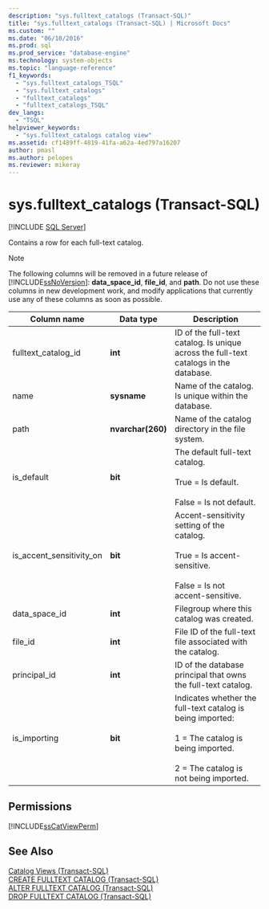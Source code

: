 ```yaml
---
description: "sys.fulltext_catalogs (Transact-SQL)"
title: "sys.fulltext_catalogs (Transact-SQL) | Microsoft Docs"
ms.custom: ""
ms.date: "06/10/2016"
ms.prod: sql
ms.prod_service: "database-engine"
ms.technology: system-objects
ms.topic: "language-reference"
f1_keywords: 
  - "sys.fulltext_catalogs_TSQL"
  - "sys.fulltext_catalogs"
  - "fulltext_catalogs"
  - "fulltext_catalogs_TSQL"
dev_langs: 
  - "TSQL"
helpviewer_keywords: 
  - "sys.fulltext_catalogs catalog view"
ms.assetid: cf1489ff-4819-41fa-a62a-4ed797a16207
author: pmasl
ms.author: pelopes
ms.reviewer: mikeray
---
```

# sys.fulltext_catalogs (Transact-SQL)
[!INCLUDE [SQL Server](../../includes/applies-to-version/sqlserver.md)]

  Contains a row for each full-text catalog.  
  
> [!NOTE]  
>  The following columns will be removed in a future release of [!INCLUDE[ssNoVersion](../../includes/ssnoversion-md.md)]: **data_space_id**, **file_id**, and **path**. Do not use these columns in new development work, and modify applications that currently use any of these columns as soon as possible.  
 
|Column name|Data type|Description|  
|-----------------|---------------|-----------------|  
|fulltext_catalog_id|**int**|ID of the full-text catalog. Is unique across the full-text catalogs in the database.|  
|name|**sysname**|Name of the catalog. Is unique within the database.|  
|path|**nvarchar(260)**|Name of the catalog directory in the file system.|  
|is_default|**bit**|The default full-text catalog.<br /><br /> True = Is default.<br /><br /> False = Is not default.|  
|is_accent_sensitivity_on|**bit**|Accent-sensitivity setting of the catalog.<br /><br /> True = Is accent-sensitive.<br /><br /> False = Is not accent-sensitive.|  
|data_space_id|**int**|Filegroup where this catalog was created.|  
|file_id|**int**|File ID of the full-text file associated with the catalog.|  
|principal_id|**int**|ID of the database principal that owns the full-text catalog.|  
|is_importing|**bit**|Indicates whether the full-text catalog is being imported:<br /><br /> 1 = The catalog is being imported.<br /><br /> 2 = The catalog is not being imported.|  
  
## Permissions  
 [!INCLUDE[ssCatViewPerm](../../includes/sscatviewperm-md.md)]  
  
## See Also  
 [Catalog Views &#40;Transact-SQL&#41;](../../relational-databases/system-catalog-views/catalog-views-transact-sql.md)   
 [CREATE FULLTEXT CATALOG &#40;Transact-SQL&#41;](../../t-sql/statements/create-fulltext-catalog-transact-sql.md)   
 [ALTER FULLTEXT CATALOG &#40;Transact-SQL&#41;](../../t-sql/statements/alter-fulltext-catalog-transact-sql.md)   
 [DROP FULLTEXT CATALOG &#40;Transact-SQL&#41;](../../t-sql/statements/drop-fulltext-catalog-transact-sql.md)  
  
  
